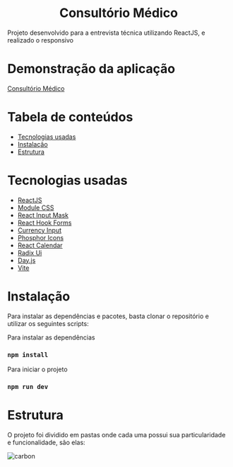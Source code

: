 <div align="center">
    <h1 align="center">Consultório Médico</h1>
</div>
<p>Projeto desenvolvido para a entrevista técnica utilizando ReactJS, e realizado o responsivo <p>
<h1>Demonstração da aplicação</h1>
<a href="https://consultorio-medico.netlify.app/">Consultório Médico </a>
<h1>Tabela de conteúdos</h1>

<ul>
    <li>
        <a href="#tecnologias">Tecnologias usadas</a>
    </li>
    <li>
        <a href="#instalacao">Instalação</a>
    </li>
    <li>
        <a href="#estrutura">Estrutura</a>
    </li>
    
</ul>
<h1 id="tecnologias">Tecnologias usadas</h1>

<ul>
    <li>
        <a href="https://github.com/facebook/react">ReactJS</a>
    </li>
    <li>
        <a href="https://github.com/css-modules/css-modules">Module CSS</a>
    </li>
    <li>
        <a href="https://github.com/sanniassin/react-input-mask">React Input Mask</a>
    </li>
    <li>
        <a href="https://react-hook-form.com/">React Hook Forms</a>
    </li>
    <li>
        <a href="https://www.npmjs.com/package/react-currency-masked-input">Currency Input</a>
    </li>
    <li>
        <a href="https://github.com/phosphor-icons/homepage">Phosphor Icons</a>
    </li>
    <li>
        <a href="https://github.com/wojtekmaj/react-calendar">React Calendar</a>
    </li>
    <li>
        <a href="https://www.radix-ui.com/docs/primitives/overview/getting-started">Radix Ui</a>
    </li>
    <li>
        <a href="https://day.js.org/docs/en/parse/string-format">Day.js</a>
    </li>
    <li>
        <a href="https://vitejs.dev/">Vite</a>
    </li>
    
</ul>

<h1 id="instalacao">Instalação</h1>

<p>
    Para instalar as dependências e pacotes, basta clonar o
    repositório e utilizar os seguintes scripts:
</p>

<p>Para instalar as dependências</p>

### `npm install`

<p>Para iniciar o projeto</p>

### `npm run dev`

<h1 id="estrutura">Estrutura</h1>

<p>O projeto foi dividido em pastas onde cada uma possui sua particularidade e funcionalidade, são elas:</p>

![carbon](https://user-images.githubusercontent.com/45538100/217277890-bef8ec71-cfd3-4b45-80a1-73a0b53666c9.png)
